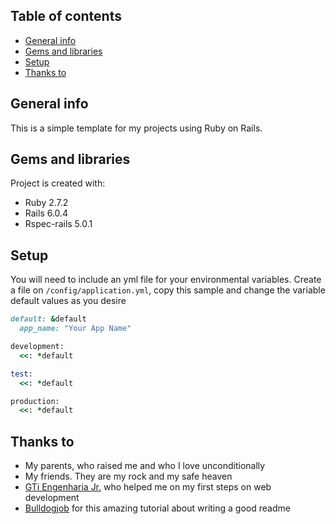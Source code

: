 ## Table of contents
* [General info](#general-info)
* [Gems and libraries](#gems-and-libraries)
* [Setup](#setup)
* [Thanks to](#thanks-to)

## General info
This is a simple template for my projects using Ruby on Rails.
	
## Gems and libraries
Project is created with:
* Ruby 2.7.2
* Rails 6.0.4
* Rspec-rails 5.0.1
	
## Setup
You will need to include an yml file for your environmental variables. Create a file on `/config/application.yml`, copy this sample and change the variable default values as you desire 

```ruby
default: &default
  app_name: "Your App Name"

development:
  <<: *default

test:
  <<: *default

production:
  <<: *default
```

## Thanks to
* My parents, who raised me and who I love unconditionally
* My friends. They are my rock and my safe heaven 
* [GTi Engenharia Jr.](https://gtijr.com/) who helped me on my first steps on web development
* [Bulldogjob](https://bulldogjob.com/news/449-how-to-write-a-good-readme-for-your-github-project) for this amazing tutorial about writing a good readme